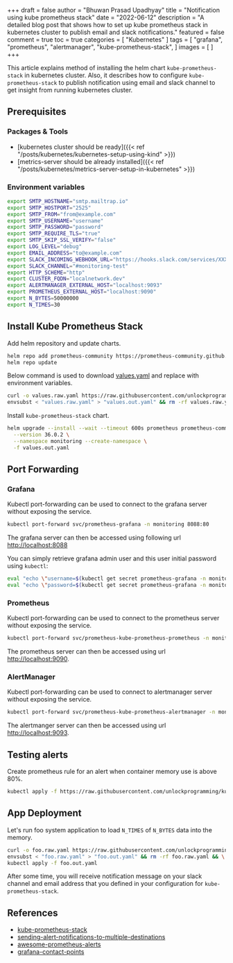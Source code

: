 +++
draft = false
author = "Bhuwan Prasad Upadhyay"
title = "Notification using kube prometheus stack"
date = "2022-06-12"
description = "A detailed blog post that shows how to set up kube prometheus stack in kubernetes cluster to publish email and slack notifications."
featured = false
comment = true
toc = true
categories = [
"Kubernetes"
]
tags = [
"grafana",
"prometheus",
"alertmanager",
"kube-prometheus-stack",
]
images = [
]
+++

This article explains method of installing the helm chart `kube-prometheus-stack` in kubernetes cluster. Also, it describes how to configure `kube-prometheus-stack` to publish notification using email and slack channel to get insight from running kubernetes cluster.

<!--more-->

## Prerequisites

### Packages & Tools

- [kubernetes cluster should be ready]({{< ref "/posts/kubernetes/kubernetes-setup-using-kind" >}})
- [metrics-server should be already installed]({{< ref "/posts/kubernetes/metrics-server-setup-in-kubernetes" >}})

### Environment variables

```bash
export SMTP_HOSTNAME="smtp.mailtrap.io"
export SMTP_HOSTPORT="2525"
export SMTP_FROM="from@example.com"
export SMTP_USERNAME="username"
export SMTP_PASSWORD="password"
export SMTP_REQUIRE_TLS="true"
export SMTP_SKIP_SSL_VERIFY="false"
export LOG_LEVEL="debug"
export EMAIL_ADDRESS="to@example.com"
export SLACK_INCOMING_WEBHOOK_URL="https://hooks.slack.com/services/XXXX"
export SLACK_CHANNEL="#monitoring-test"
export HTTP_SCHEME="http"
export CLUSTER_FQDN="localnetwork.dev"
export ALERTMANAGER_EXTERNAL_HOST="localhost:9093"
export PROMETHEUS_EXTERNAL_HOST="localhost:9090"
export N_BYTES=50000000
export N_TIMES=30
```

## Install Kube Prometheus Stack

Add helm repository and update charts.

```bash
helm repo add prometheus-community https://prometheus-community.github.io/helm-charts
helm repo update
```

Below command is used to download [values.yaml](https://raw.githubusercontent.com/unlockprogramming/kubernetes/main/notification-using-kube-prometheus-stack/values.yaml) and replace with environment variables.

```bash
curl -o values.raw.yaml https://raw.githubusercontent.com/unlockprogramming/kubernetes/main/notification-using-kube-prometheus-stack/values.yaml && \
envsubst < "values.raw.yaml" > "values.out.yaml" && rm -rf values.raw.yaml
```

Install `kube-prometheus-stack` chart.

```bash
helm upgrade --install --wait --timeout 600s prometheus prometheus-community/kube-prometheus-stack \
  --version 36.0.2 \
  --namespace monitoring --create-namespace \
  -f values.out.yaml
```

## Port Forwarding

### Grafana

Kubectl port-forwarding can be used to connect to the grafana server without exposing the service.

```bash
kubectl port-forward svc/prometheus-grafana -n monitoring 8088:80
```

The grafana server can then be accessed using following url [http://localhost:8088](http://localhost:8088)

You can simply retrieve grafana admin user and this user initial password using `kubectl`:

```bash
eval "echo \"username=$(kubectl get secret prometheus-grafana -n monitoring -o jsonpath='{.data.admin-user}' | base64 -d)\""
eval "echo \"password=$(kubectl get secret prometheus-grafana -n monitoring -o jsonpath='{.data.admin-password}' | base64 -d)\""
```

### Prometheus

Kubectl port-forwarding can be used to connect to the prometheus server without exposing the service.

```bash
kubectl port-forward svc/prometheus-kube-prometheus-prometheus -n monitoring 9090:9090
```

The prometheus server can then be accessed using url [http://localhost:9090](http://localhost:9090).

### AlertManager

Kubectl port-forwarding can be used to connect to alertmanager server without exposing the service.

```bash
kubectl port-forward svc/prometheus-kube-prometheus-alertmanager -n monitoring 9093:9093
```

The alertmanger server can then be accessed using url [http://localhost:9093](http://localhost:9093).

## Testing alerts

Create prometheus rule for an alert when container memory use is above 80%.

```bash
kubectl apply -f https://raw.githubusercontent.com/unlockprogramming/kubernetes/main/notification-using-kube-prometheus-stack/docker-containers.yaml
```

## App Deployment

Let's run foo system application to load `N_TIMES` of `N_BYTES` data into the memory.

```bash
curl -o foo.raw.yaml https://raw.githubusercontent.com/unlockprogramming/kubernetes/main/notification-using-kube-prometheus-stack/deployment.yaml && \
envsubst < "foo.raw.yaml" > "foo.out.yaml" && rm -rf foo.raw.yaml && \
kubectl apply -f foo.out.yaml
```

After some time, you will receive notification message on your slack channel and email address that you defined in your configuration for `kube-prometheus-stack`.

## References
- [kube-prometheus-stack](https://artifacthub.io/packages/helm/prometheus-community/kube-prometheus-stack)
- [sending-alert-notifications-to-multiple-destinations](https://www.robustperception.io/sending-alert-notifications-to-multiple-destinations)
- [awesome-prometheus-alerts](https://github.com/samber/awesome-prometheus-alerts/blob/master/dist/rules/docker-containers/google-cadvisor.yml)
- [grafana-contact-points](https://grafana.com/docs/grafana/next/alerting/contact-points/)